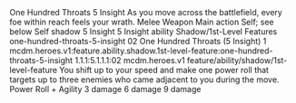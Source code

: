 <ability>
  <name>One Hundred Throats</name>
  <cost>5 Insight</cost>
  <flavor>As you move across the battlefield, every foe within reach feels your wrath.</flavor>
  <keywords>
    <keyword>Melee</keyword>
    <keyword>Weapon</keyword>
  </keywords>
  <type>Main action</type>
  <distance>Self; see below</distance>
  <target>Self</target>
  <metadata>
    <class>shadow</class>
    <cost>5 Insight</cost>
    <cost_amount>5</cost_amount>
    <cost_resource>Insight</cost_resource>
    <feature_type>ability</feature_type>
    <file_dpath>Shadow/1st-Level Features</file_dpath>
    <item_id>one-hundred-throats-5-insight</item_id>
    <item_index>02</item_index>
    <item_name>One Hundred Throats (5 Insight)</item_name>
    <level>1</level>
    <scc>mcdm.heroes.v1:feature.ability.shadow.1st-level-feature:one-hundred-throats-5-insight</scc>
    <scdc>1.1.1:5.1.1.1:02</scdc>
    <source>mcdm.heroes.v1</source>
    <type>feature/ability/shadow/1st-level-feature</type>
  </metadata>
  <effects>
    <effect type="mundane">You shift up to your speed and make one power roll that targets up to three enemies who came adjacent to you during the move.</effect>
    <effect type="roll">
      <roll>Power Roll + Agility</roll>
      <t1>3 damage</t1>
      <t2>6 damage</t2>
      <t3>9 damage</t3>
    </effect>
  </effects>
</ability>
